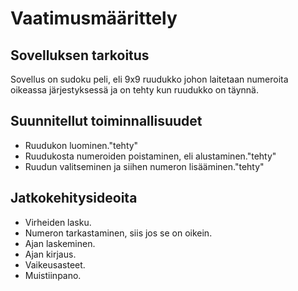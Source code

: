 # Vaatimusmäärittely

## Sovelluksen tarkoitus
Sovellus on sudoku peli, eli 9x9 ruudukko johon laitetaan numeroita oikeassa järjestyksessä ja on tehty kun ruudukko on täynnä.

## Suunnitellut toiminnallisuudet
- Ruudukon luominen."tehty"
- Ruudukosta numeroiden poistaminen, eli alustaminen."tehty"
- Ruudun valitseminen ja siihen numeron lisääminen."tehty"

## Jatkokehitysideoita
- Virheiden lasku.
- Numeron tarkastaminen, siis jos se on oikein.
- Ajan laskeminen.
- Ajan kirjaus.
- Vaikeusasteet.
- Muistiinpano.
